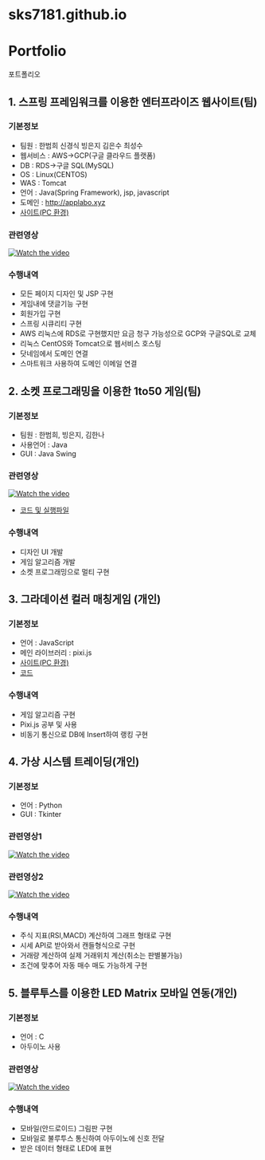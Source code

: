 # sks7181.github.io
# Portfolio
포트폴리오


 
## 1. 스프링 프레임워크를 이용한 엔터프라이즈 웹사이트(팀)
### 기본정보
 - 팀원 : 한범희 신경식 빙은지 김은수 최성수
 - 웹서비스 : AWS->GCP(구글 클라우드 플랫폼)
 - DB : RDS->구글 SQL(MySQL)
 - OS : Linux(CENTOS)
 - WAS : Tomcat
 - 언어 : Java(Spring Framework), jsp, javascript
 - 도메인 : http://applabo.xyz
 - <a href="http://applabo.xyz">사이트(PC 환경)</a><br/>
 
### 관련영상
  [![Watch the video](https://img.youtube.com/vi/w5eQlGDR6lE/0.jpg)]( https://youtu.be/w5eQlGDR6lE)<br/>
  
### 수행내역
 - 모든 페이지 디자인 및 JSP 구현
 - 게임내에 댓글기능 구현
 - 회원가입 구현
 - 스프링 시큐리티 구현
 - AWS 리눅스에 RDS로 구현했지만 요금 청구 가능성으로 GCP와 구글SQL로 교체
 - 리눅스 CentOS와 Tomcat으로 웹서비스 호스팅
 - 닷네임에서 도메인 연결
 - 스마트워크 사용하여 도메인 이메일 연결
 
## 2. 소켓 프로그래밍을 이용한 1to50 게임(팀)

### 기본정보
 - 팀원 : 한범희, 빙은지, 김한나
 - 사용언어 : Java
 - GUI : Java Swing <br/>
 
### 관련영상
  [![Watch the video](https://img.youtube.com/vi/AVnaVDQXX8I/0.jpg)](https://youtu.be/AVnaVDQXX8I)
 - <a href="https://github.com/bumheehan/1to50">코드 및 실행파일</a><br/>
 
### 수행내역
 - 디자인 UI 개발
 - 게임 알고리즘 개발
 - 소켓 프로그래밍으로 멀티 구현
 
## 3. 그라데이션 컬러 매칭게임 (개인)

### 기본정보
 - 언어 : JavaScript 
 - 메인 라이브러리 : pixi.js
 - <a href="http://www.applabo.xyz/game?game=1">사이트(PC 환경)</a>
 - <a href="https://github.com/bumheehan/colormatch">코드</a><br/>
 
### 수행내역
 - 게임 알고리즘 구현
 - Pixi.js 공부 및 사용
 - 비동기 통신으로 DB에 Insert하여 랭킹 구현
 
## 4. 가상 시스템 트레이딩(개인)

### 기본정보
 - 언어 : Python
 - GUI : Tkinter<br/>
 
### 관련영상1
 [![Watch the video](https://img.youtube.com/vi/AiPB9F6pA-I/0.jpg)](https://youtu.be/AiPB9F6pA-I)<br/>
 
### 관련영상2
 [![Watch the video](https://img.youtube.com/vi/Bxopu2-850I/0.jpg)](https://youtu.be/Bxopu2-850I)<br/>
 
### 수행내역
 - 주식 지표(RSI,MACD) 계산하여 그래프 형태로 구현
 - 시세 API로 받아와서 캔들형식으로 구현
 - 거래량 계산하여 실제 거래위치 계산(취소는 판별불가능)
 - 조건에 맞추어 자동 매수 매도 가능하게 구현
 
## 5. 블루투스를 이용한 LED Matrix 모바일 연동(개인)

### 기본정보
 - 언어 : C
 - 아두이노 사용<br/>
 
### 관련영상
 [![Watch the video](https://img.youtube.com/vi/17BQ-2_1G2w/0.jpg)](https://youtu.be/17BQ-2_1G2w)
 
### 수행내역
  - 모바일(안드로이드) 그림판 구현
  - 모바일로 불루투스 통신하여 아두이노에 신호 전달
  - 받은 데이터 형태로 LED에 표현
